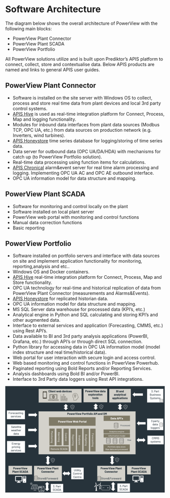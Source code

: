 # Software Architecture
The diagram below shows the overall architecture of PowerView with the following main blocks:
- PowerView Plant Connector
- PowerView Plant SCADA
- PowerView Portfolio
 
All PowerView solutions utilize and is built upon Prediktor’s APIS platform to connect, collect, store and contextualise data. 
Below APIS products are named and links to general APIS user guides. 

## PowerView Plant Connector
- Software is installed on the site server with Windows OS to collect, process and store real time data from plant devices and local 3rd party control systems.
- <a href="https://docs.prediktor.com/docs/foundation9/APIS_Hive/APIS_Hive.html" target="_blank">APIS Hive</a> is used as real-time integration platform for Connect, Process, Map and logging functionality.
- Modules for inbound data interfaces from plant data sources (Modbus TCP, OPC UA, etc.) from data sources on production network (e.g. Inverters, wind turbines). 
- <a href="https://docs.prediktor.com/docs/foundation9/APIS_HoneyStore/APIS_HoneyStore.html" target="_blank">APIS Honeystore</a> time series database for logging/storing of time series data.
- Data server for outbound data (OPC UA/DA/HDA) with mechanisms for catch up (to PowerView Portfolio solution).
- Real-time data processing using function items for calculations.
- <a href="https://docs.prediktor.com/docs/foundation9/APIS_Chronical/APIS_Chronical.html" target="_blank">APIS Chronical</a> alarm&event server for real time alarm processing and logging. Implementing OPC UA AC and OPC AE outbound interface.
- OPC UA information model for data structure and mapping.

## PowerView Plant SCADA
- Software for monitoring and control locally on the plant
- Software installed on local plant server
- PowerView web portal with monitoring and control functions
- Manual data correction functions
- Basic reporting

## PowerView Portfolio
- Software installed on portfolio servers and interface with data sources on site and implement application functionality for monitoring, reporting,analysis and etc..
- Windows OS and Docker containers.
- <a href="https://docs.prediktor.com/docs/foundation9/APIS_Hive/APIS_Hive.html" target="_blank">APIS Hive</a> real-time integration platform for Connect, Process, Map and Store functionality.
- OPC UA technology for real-time and historical replication of data from PowerView Plant Connector (measurements and Alarms&Events).
- <a href="https://docs.prediktor.com/docs/foundation9/APIS_HoneyStore/APIS_HoneyStore.html" target="_blank">APIS Honeystore</a> for replicated historian data.
- OPC UA information model for data structure and mapping.
- MS SQL Server data warehouse for processed data (KPI’s, etc.) 
- Analytical engine in Python and SQL calculating and storing KPI’s and other augmented data.
- Interface to external services and application (Forecasting, CMMS, etc.) using Rest API’s.
- Data available to BI and 3rd party analysis applications (PowerBI, Grafana, etc.) through API’s or through direct SQL connection.
- Python library for accessing data in OPC UA information model (model index structure and real time/historical data).
- Web portal for user interaction with secure login and access control.
- Web based monitoring and control functions in PowerView Powerhub.
- Paginated reporting using Bold Reports and/or Reporting Services.
- Analysis dashboards using Bold BI and/or PowerBI.
- Interface to 3rd Party data loggers using Rest API integrations.


![Software and data flow architecture](../images/SoftwareArchitecture.png)